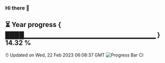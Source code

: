 ### Hi there 👋
⏳ Year progress { ████▁▁▁▁▁▁▁▁▁▁▁▁▁▁▁▁▁▁▁▁▁▁▁▁▁▁ } 14.32 %
---
⏰ Updated on Wed, 22 Feb 2023 06:08:37 GMT
![Progress Bar CI](https://github.com/Moyi321/Moyi321/workflows/Progress%20Bar%20CI/badge.svg)
